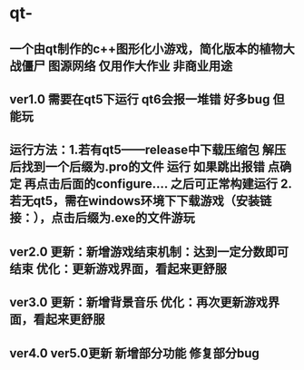 # qt-
一个由qt制作的c++图形化小游戏，简化版本的植物大战僵尸
图源网络 仅用作大作业 非商业用途
--------------------------------------------
ver1.0
需要在qt5下运行 qt6会报一堆错
好多bug 但能玩
--------------------------------------------
运行方法：1.若有qt5——release中下载压缩包 解压后找到一个后缀为.pro的文件 运行 如果跳出报错 点确定 再点击后面的configure.... 之后可正常构建运行
2.若无qt5，需在windows环境下下载游戏（安装链接：），点击后缀为.exe的文件游玩
--------------------------------------------
ver2.0
更新：新增游戏结束机制：达到一定分数即可结束
优化：更新游戏界面，看起来更舒服
--------------------------------------------
ver3.0
更新：新增背景音乐
优化：再次更新游戏界面，看起来更舒服
--------------------------------------------
ver4.0 ver5.0更新 新增部分功能 修复部分bug
--------------------------------------------
